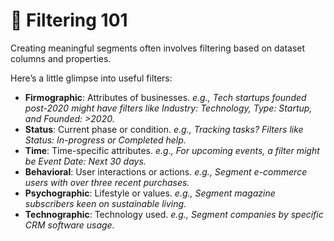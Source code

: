 # 🧢 Filtering 101

Creating meaningful segments often involves filtering based on dataset columns and properties.

Here’s a little glimpse into useful filters:

* **Firmographic**: Attributes of businesses. _e.g., Tech startups founded post-2020 might have filters like Industry: Technology, Type: Startup, and Founded: >2020._
* **Status**: Current phase or condition. _e.g., Tracking tasks? Filters like Status: In-progress or Completed help._
* **Time**: Time-specific attributes. _e.g., For upcoming events, a filter might be Event Date: Next 30 days._
* **Behavioral**: User interactions or actions. _e.g., Segment e-commerce users with over three recent purchases._
* **Psychographic**: Lifestyle or values. _e.g., Segment magazine subscribers keen on sustainable living._
* **Technographic**: Technology used. _e.g., Segment companies by specific CRM software usage._
